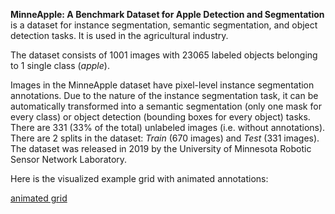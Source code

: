 **MinneApple: A Benchmark Dataset for Apple Detection and Segmentation** is a dataset for instance segmentation, semantic segmentation, and object detection tasks. It is used in the agricultural industry. 

The dataset consists of 1001 images with 23065 labeled objects belonging to 1 single class (*apple*).

Images in the MinneApple dataset have pixel-level instance segmentation annotations. Due to the nature of the instance segmentation task, it can be automatically transformed into a semantic segmentation (only one mask for every class) or object detection (bounding boxes for every object) tasks. There are 331 (33% of the total) unlabeled images (i.e. without annotations). There are 2 splits in the dataset: *Train* (670 images) and *Test* (331 images). The dataset was released in 2019 by the University of Minnesota Robotic Sensor Network Laboratory.

Here is the visualized example grid with animated annotations:

[animated grid](https://github.com/dataset-ninja/minne-apple/raw/main/visualizations/horizontal_grid.webm)
